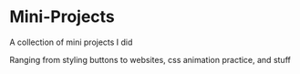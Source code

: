 # Mini-Projects
A collection of mini projects I did

Ranging from styling buttons to websites, css animation practice, and stuff
